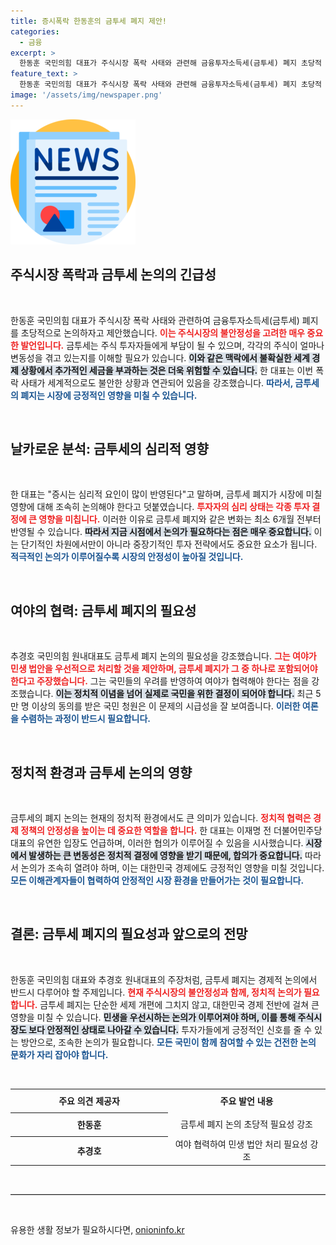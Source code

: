 ```yaml
---
title: 증시폭락 한동훈의 금투세 폐지 제안!
categories:
  - 금융
excerpt: >
  한동훈 국민의힘 대표가 주식시장 폭락 사태와 관련해 금융투자소득세(금투세) 폐지 초당적 논의를 제안했습니다. 증시 불안정성 속에서 금투세 강행이 부정적 영향을 끼칠 수 있다는 우려가 커지고 있습니다.
feature_text: >
  한동훈 국민의힘 대표가 주식시장 폭락 사태와 관련해 금융투자소득세(금투세) 폐지 초당적 논의를 제안했습니다. 증시 불안정성 속에서 금투세 강행이 부정적 영향을 끼칠 수 있다는 우려가 커지고 있습니다.
image: '/assets/img/newspaper.png'
---
```


<p><img src="/assets/img/newspaper.png" alt="kimp 속보" /></p>

<h2 data-ke-size="size26">주식시장 폭락과 금투세 논의의 긴급성</h2>

<p data-ke-size="size16">&nbsp;</p>

<p>한동훈 국민의힘 대표가 주식시장 폭락 사태와 관련하여 금융투자소득세(금투세) 폐지를 초당적으로 논의하자고 제안했습니다. <b><span style="color: #ee2323;">이는 주식시장의 불안정성을 고려한 매우 중요한 발언입니다.</span></b> 금투세는 주식 투자자들에게 부담이 될 수 있으며, 각각의 주식이 얼마나 변동성을 겪고 있는지를 이해할 필요가 있습니다. <b><span style="background-color: #21538527;">이와 같은 맥락에서 불확실한 세계 경제 상황에서 추가적인 세금을 부과하는 것은 더욱 위험할 수 있습니다.</span></b> 한 대표는 이번 폭락 사태가 세계적으로도 불안한 상황과 연관되어 있음을 강조했습니다. <b><span style="color: #1a5490;">따라서, 금투세의 폐지는 시장에 긍정적인 영향을 미칠 수 있습니다.</span></b></p>

<p data-ke-size="size16">&nbsp;</p>

<h2 data-ke-size="size26">날카로운 분석: 금투세의 심리적 영향</h2>

<p data-ke-size="size16">&nbsp;</p>

<p>한 대표는 "증시는 심리적 요인이 많이 반영된다"고 말하며, 금투세 폐지가 시장에 미칠 영향에 대해 조속히 논의해야 한다고 덧붙였습니다. <b><span style="color: #ee2323;">투자자의 심리 상태는 각종 투자 결정에 큰 영향을 미칩니다.</span></b> 이러한 이유로 금투세 폐지와 같은 변화는 최소 6개월 전부터 반영될 수 있습니다. <b><span style="background-color: #21538527;">따라서 지금 시점에서 논의가 필요하다는 점은 매우 중요합니다.</span></b> 이는 단기적인 차원에서만이 아니라 중장기적인 투자 전략에서도 중요한 요소가 됩니다. <b><span style="color: #1a5490;">적극적인 논의가 이루어질수록 시장의 안정성이 높아질 것입니다.</span></b></p>

<p data-ke-size="size16">&nbsp;</p>

<h2 data-ke-size="size26">여야의 협력: 금투세 폐지의 필요성</h2>

<p data-ke-size="size16">&nbsp;</p>

<p>추경호 국민의힘 원내대표도 금투세 폐지 논의의 필요성을 강조했습니다. <b><span style="color: #ee2323;">그는 여야가 민생 법안을 우선적으로 처리할 것을 제안하며, 금투세 폐지가 그 중 하나로 포함되어야 한다고 주장했습니다.</span></b> 그는 국민들의 우려를 반영하여 여야가 협력해야 한다는 점을 강조했습니다. <b><span style="background-color: #21538527;">이는 정치적 이념을 넘어 실제로 국민을 위한 결정이 되어야 합니다.</span></b> 최근 5만 명 이상의 동의를 받은 국민 청원은 이 문제의 시급성을 잘 보여줍니다. <b><span style="color: #1a5490;">이러한 여론을 수렴하는 과정이 반드시 필요합니다.</span></b></p>

<p data-ke-size="size16">&nbsp;</p>

<h2 data-ke-size="size26">정치적 환경과 금투세 논의의 영향</h2>

<p data-ke-size="size16">&nbsp;</p>

<p>금투세의 폐지 논의는 현재의 정치적 환경에서도 큰 의미가 있습니다. <b><span style="color: #ee2323;">정치적 협력은 경제 정책의 안정성을 높이는 데 중요한 역할을 합니다.</span></b> 한 대표는 이재명 전 더불어민주당 대표의 유연한 입장도 언급하며, 이러한 협의가 이루어질 수 있음을 시사했습니다. <b><span style="background-color: #21538527;">시장에서 발생하는 큰 변동성은 정치적 결정에 영향을 받기 때문에, 합의가 중요합니다.</span></b> 따라서 논의가 조속히 열려야 하며, 이는 대한민국 경제에도 긍정적인 영향을 미칠 것입니다. <b><span style="color: #1a5490;">모든 이해관계자들이 협력하여 안정적인 시장 환경을 만들어가는 것이 필요합니다.</span></b></p>

<p data-ke-size="size16">&nbsp;</p>

<h2 data-ke-size="size26">결론: 금투세 폐지의 필요성과 앞으로의 전망</h2>

<p data-ke-size="size16">&nbsp;</p>

<p>한동훈 국민의힘 대표와 추경호 원내대표의 주장처럼, 금투세 폐지는 경제적 논의에서 반드시 다루어야 할 주제입니다. <b><span style="color: #ee2323;">현재 주식시장의 불안정성과 함께, 정치적 논의가 필요합니다.</span></b> 금투세 폐지는 단순한 세제 개편에 그치지 않고, 대한민국 경제 전반에 걸쳐 큰 영향을 미칠 수 있습니다. <b><span style="background-color: #21538527;">민생을 우선시하는 논의가 이루어져야 하며, 이를 통해 주식시장도 보다 안정적인 상태로 나아갈 수 있습니다.</span></b> 투자가들에게 긍정적인 신호를 줄 수 있는 방안으로, 조속한 논의가 필요합니다. <b><span style="color: #1a5490;">모든 국민이 함께 참여할 수 있는 건전한 논의 문화가 자리 잡아야 합니다.</span></b> </p>

<p data-ke-size="size16">&nbsp;</p>

<table style="width:100%; border-collapse:collapse;">
    <tr>
        <th style="width:50%; text-align:center; height:30px;"><b>주요 의견 제공자</b></th>
        <td style="text-align:center; height:30px;"><b>주요 발언 내용</b></td>
    </tr>
    <tr>
        <th style="text-align:center; height:30px;"><b>한동훈</b></th>
        <td style="text-align:center; height:30px;">금투세 폐지 논의 초당적 필요성 강조</td>
    </tr>
    <tr>
        <th style="text-align:center; height:30px;"><b>추경호</b></th>
        <td style="text-align:center; height:30px;">여야 협력하여 민생 법안 처리 필요성 강조</td>
    </tr>
</table>

<p data-ke-size="size16">&nbsp;</p>

<hr style="border-top: 1px solid #cccccc;"> 

<p data-ke-size="size16">&nbsp;</p>
유용한 생활 정보가 필요하시다면, <a href="https://onioninfo.kr" rel="dofollow">onioninfo.kr</a>


